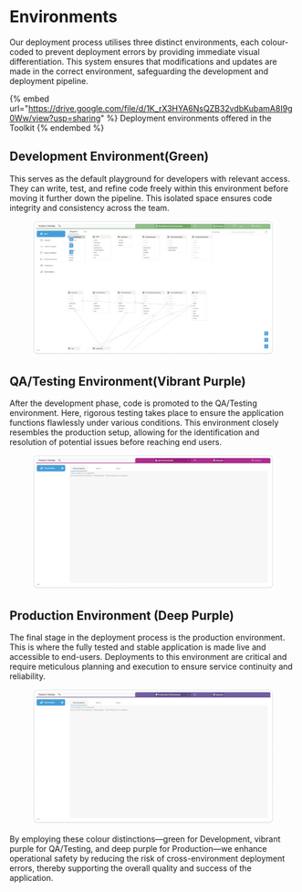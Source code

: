 # Environments

Our deployment process utilises three distinct environments, each colour-coded to prevent deployment errors by providing immediate visual differentiation. This system ensures that modifications and updates are made in the correct environment, safeguarding the development and deployment pipeline.

{% embed url="https://drive.google.com/file/d/1K_rX3HYA6NsQZB32vdbKubamA8I9g0Ww/view?usp=sharing" %}
Deployment environments offered in the Toolkit
{% endembed %}

## Development **Environment(Green)**

This serves as the default playground for developers with relevant access. They can write, test, and refine code freely within this environment before moving it further down the pipeline. This isolated space ensures code integrity and consistency across the team.

<figure><img src="../../../.gitbook/assets/image (89).png" alt=""><figcaption></figcaption></figure>

## QA/Testing **Environment(Vibrant Purple)**

After the development phase, code is promoted to the QA/Testing environment. Here, rigorous testing takes place to ensure the application functions flawlessly under various conditions. This environment closely resembles the production setup, allowing for the identification and resolution of potential issues before reaching end users.

<figure><img src="../../../.gitbook/assets/image (91).png" alt=""><figcaption></figcaption></figure>

## **Production Environment (Deep Purple)**

The final stage in the deployment process is the production environment. This is where the fully tested and stable application is made live and accessible to end-users. Deployments to this environment are critical and require meticulous planning and execution to ensure service continuity and reliability.

<figure><img src="../../../.gitbook/assets/image (92).png" alt=""><figcaption></figcaption></figure>

By employing these colour distinctions—green for Development, vibrant purple for QA/Testing, and deep purple for Production—we enhance operational safety by reducing the risk of cross-environment deployment errors, thereby supporting the overall quality and success of the application.
